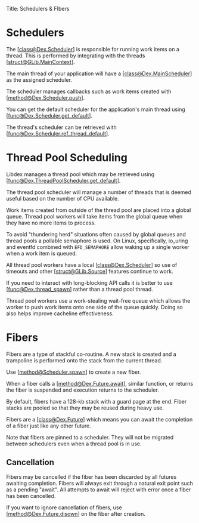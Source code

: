 Title: Schedulers & FIbers

# Schedulers

The [class@Dex.Scheduler] is responsible for running work items on a thread.
This is performed by integrating with the threads [struct@GLib.MainContext].

The main thread of your application will have a [class@Dex.MainScheduler] as the assigned scheduler.

The scheduler manages callbacks such as work items created with [method@Dex.Scheduler.push].

You can get the default scheduler for the application's main thread using [func@Dex.Scheduler.get_default].

The thread's scheduler can be retrieved with [func@Dex.Scheduler.ref_thread_default].

# Thread Pool Scheduling

Libdex manages a thread pool which may be retrieved using [func@Dex.ThreadPoolScheduler.get_default].

The thread pool scheduler will manage a number of threads that is deemed useful based on the number of CPU available.

Work items created from outside of the thread pool are placed into a global queue.
Thread pool workers will take items from the global queue when they have no more items to process.

To avoid "thundering herd" situations often caused by global queues and thread pools a pollable semaphore is used.
On Linux, specifically, io_uring and eventfd combined with `EFD_SEMAPHORE` allow waking up a single worker when a work item is queued.

All thread pool workers have a local [class@Dex.Scheduler] so use of timeouts and other [struct@GLib.Source] features continue to work.

If you need to interact with long-blocking API calls it is better to use [func@Dex.thread_spawn] rather than a thread pool thread.

Thread pool workers use a work-stealing wait-free queue which allows the worker to push work items onto one side of the queue quickly.
Doing so also helps improve cacheline effectiveness.

# Fibers

Fibers are a type of stackful co-routine.
A new stack is created and a trampoline is performed onto the stack from the current thread.

Use [method@Scheduler.spawn] to create a new fiber.

When a fiber calls a [method@Dex.Future.await], similar function, or returns the fiber is suspended and execution returns to the scheduler.

By default, fibers have a 128-kb stack with a guard page at the end.
Fiber stacks are pooled so that they may be reused during heavy use.

Fibers are a [class@Dex.Future] which means you can await the completion of a fiber just like any other future.

Note that fibers are pinned to a scheduler.
They will not be migrated between schedulers even when a thread pool is in use.

## Cancellation

Fibers may be cancelled if the fiber has been discarded by all futures awaiting completion.
Fibers will always exit through a natural exit point such as a pending "await".
All attempts to await will reject with error once a fiber has been cancelled.

If you want to ignore cancellation of fibers, use [method@Dex.Future.disown] on the fiber after creation.
